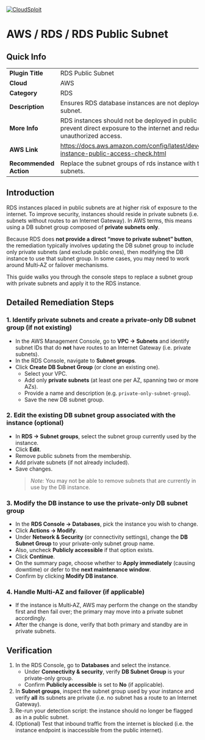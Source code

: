 [![CloudSploit](https://cloudsploit.com/img/logo-new-big-text-100.png "CloudSploit")](https://cloudsploit.com)

# AWS / RDS / RDS Public Subnet

## Quick Info

| | |
|-|-|
| **Plugin Title** | RDS Public Subnet |
| **Cloud** | AWS |
| **Category** | RDS |
| **Description** | Ensures RDS database instances are not deployed in public subnet. |
| **More Info** | RDS instances should not be deployed in public subnets to prevent direct exposure to the internet and reduce the risk of unauthorized access. |
| **AWS Link** | https://docs.aws.amazon.com/config/latest/developerguide/rds-instance-public-access-check.html |
| **Recommended Action** | Replace the subnet groups of rds instance with the private subnets. |


## Introduction

RDS instances placed in public subnets are at higher risk of exposure to the internet. To improve security, instances should reside in private subnets (i.e. subnets without routes to an Internet Gateway). In AWS terms, this means using a DB subnet group composed of **private subnets only**.  

Because RDS does **not provide a direct “move to private subnet” button**, the remediation typically involves updating the DB subnet group to include only private subnets (and exclude public ones), then modifying the DB instance to use that subnet group. In some cases, you may need to work around Multi‑AZ or failover mechanisms.

This guide walks you through the console steps to replace a subnet group with private subnets and apply it to the RDS instance.


## Detailed Remediation Steps

### 1. Identify private subnets and create a private-only DB subnet group (if not existing)

- In the AWS Management Console, go to **VPC → Subnets** and identify subnet IDs that do **not** have routes to an Internet Gateway (i.e. private subnets).  
- In the RDS Console, navigate to **Subnet groups**.  
- Click **Create DB Subnet Group** (or clone an existing one).  
  - Select your VPC.  
  - Add only **private subnets** (at least one per AZ, spanning two or more AZs).  
  - Provide a name and description (e.g. `private-only-subnet-group`).  
  - Save the new DB subnet group.

### 2. Edit the existing DB subnet group associated with the instance (optional)

- In **RDS → Subnet groups**, select the subnet group currently used by the instance.  
- Click **Edit**.  
- Remove public subnets from the membership.  
- Add private subnets (if not already included).  
- Save changes.  
  > *Note:* You may not be able to remove subnets that are currently in use by the DB instance.

### 3. Modify the DB instance to use the private-only DB subnet group

- In the **RDS Console → Databases**, pick the instance you wish to change.  
- Click **Actions → Modify**.  
- Under **Network & Security** (or connectivity settings), change the **DB Subnet Group** to your private-only subnet group name.  
- Also, uncheck **Publicly accessible** if that option exists.  
- Click **Continue**.  
- On the summary page, choose whether to **Apply immediately** (causing downtime) or defer to the **next maintenance window**.  
- Confirm by clicking **Modify DB instance**.

### 4. Handle Multi‑AZ and failover (if applicable)

- If the instance is Multi‑AZ, AWS may perform the change on the standby first and then fail over; the primary may move into a private subnet accordingly.  
- After the change is done, verify that both primary and standby are in private subnets.


## Verification

1. In the RDS Console, go to **Databases** and select the instance.  
   - Under **Connectivity & security**, verify **DB Subnet Group** is your private-only group.  
   - Confirm **Publicly accessible** is set to **No** (if applicable).  
2. In **Subnet groups**, inspect the subnet group used by your instance and verify **all** its subnets are private (i.e. no subnet has a route to an Internet Gateway).  
3. Re-run your detection script: the instance should no longer be flagged as in a public subnet.  
4. (Optional) Test that inbound traffic from the internet is blocked (i.e. the instance endpoint is inaccessible from the public internet).
